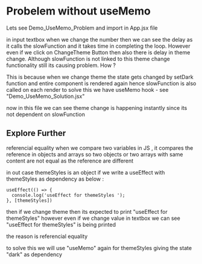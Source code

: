 Probelem without useMemo
=========================
Lets see Demo_UseMemo_Problem and import in App.jsx file

in input textbox when we change the number then we can see the delay as it calls the slowFunction and it takes time in completing the loop. However even if we click on ChangeTheme Button then also there is delay in theme change.
Although slowFunction is not linked to this theme change functionality still its causing problem. How ?

This is because when we change theme the state gets changed by setDark function and entire component is rendered again
hence slowFunction is also called on each render 
to solve this we have useMemo hook - see "Demo_UseMemo_Solution.jsx"

now in this file we can see theme change is happening instantly since its not dependent on slowFunction 

Explore Further
----------------
referencial equality
when we compare two variables in JS , it compares the reference in objects and arrays
so two objects or two arrays with same content are not equal as the reference are different


in out case themeStyles is an object
if we write a useEffect with themeStyles as dependency as below :

    useEffect(() => {
      console.log('useEffect for themeStyles ');
    }, [themeStyles])
then if we change theme then its expected to print "useEffect for themeStyles"
however even if we change value in textbox we can see "useEffect for themeStyles" is being printed

the reason is referencial equality 

to solve this we will use "useMemo" again for themeStyles giving the state "dark" as dependency
